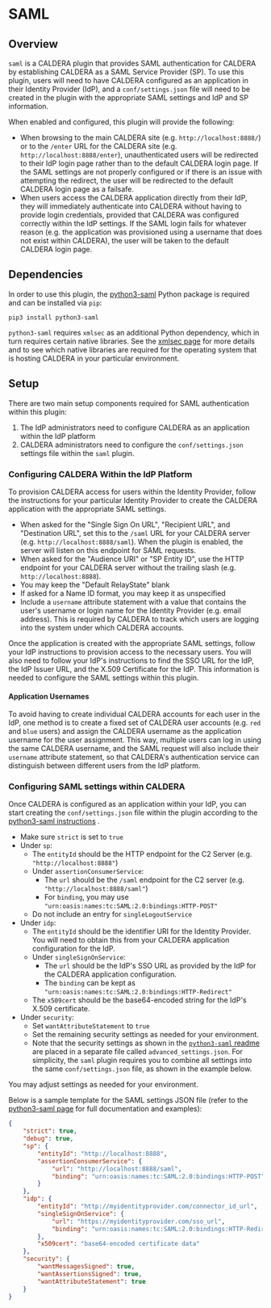 # SAML

## Overview
`saml` is a CALDERA plugin that provides SAML authentication for CALDERA by establishing CALDERA as
a SAML Service Provider (SP). To use this plugin, users will need to have CALDERA configured as an application
in their Identity Provider (IdP), and a `conf/settings.json` file will need to be created in the plugin 
with the appropriate SAML settings and IdP and SP information.

When enabled and configured, this plugin will provide the following:
- When browsing to the main CALDERA site (e.g. `http://localhost:8888/`) or to the `/enter` URL for the CALDERA site
(e.g. `http://localhost:8888/enter`), unauthenticated users will
be redirected to their IdP login page rather than to the default CALDERA login page. If the SAML
settings are not properly configured or if there is an issue with attempting the redirect, the user will
be redirected to the default CALDERA login page as a failsafe.
- When users access the CALDERA application directly from their IdP, they will immediately authenticate
into CALDERA without having to provide login credentials, provided that CALDERA was configured correctly
within the IdP settings. If the SAML login fails for whatever reason (e.g. the application was provisioned
using a username that does not exist within CALDERA), the user will be taken to the default CALDERA login page.

## Dependencies
In order to use this plugin, the [python3-saml](https://github.com/onelogin/python3-saml) Python package is 
required and can be installed via `pip`:
```
pip3 install python3-saml
```

`python3-saml` requires `xmlsec` as an additional Python dependency, which 
in turn requires certain native libraries. See the [xmlsec page](https://pypi.org/project/xmlsec/) for more
details and to see which native libraries are required for the operating system that is hosting CALDERA in your
particular environment.

## Setup
There are two main setup components required for SAML authentication within this plugin:
1. The IdP administrators need to configure CALDERA as an application within the IdP platform
1. CALDERA administrators need to configure the `conf/settings.json` settings file within the `saml` plugin.

### Configuring CALDERA Within the IdP Platform
To provision CALDERA access for users within the Identity Provider, follow the instructions for your particular
Identity Provider to create the CALDERA application with the appropriate SAML settings. 

- When asked for the "Single Sign On URL", "Recipient URL", and "Destination URL", set this to
the `/saml` URL for your CALDERA server (e.g. `http://localhost:8888/saml`). When the plugin is enabled, the server will listen on this endpoint for SAML requests.
- When asked for the "Audience URI" or "SP Entity ID", use the HTTP endpoint for your CALDERA server without the trailing slash (e.g. `http://localhost:8888`). 
- You may keep the "Default RelayState" blank
- If asked for a Name ID format, you may keep it as unspecified
- Include a `username` attribute statement with a value that contains
the user's username or login name for the Identity Provider (e.g. email address). 
This is required by CALDERA to track which users are logging into the system under which
CALDERA accounts.

Once the application is created with the appropriate SAML settings, follow your IdP instructions to provision 
access to the necessary users. You will also need to follow your IdP's instructions to find
the SSO URL for the IdP, the IdP Issuer URL, and the X.509 Certificate for the IdP.
This information is needed to configure the SAML settings within this plugin.

#### Application Usernames
To avoid having to create individual CALDERA accounts for each user in the IdP, one method is to create a fixed
set of CALDERA user accounts (e.g. `red` and `blue` users) and assign the CALDERA username as the
application username for the user assignment. This way, multiple users can log in using the same
CALDERA username, and the SAML request will also include their `username` attribute statement, so that
CALDERA's authentication service can distinguish between different users from the IdP platform.

### Configuring SAML settings within CALDERA
Once CALDERA is configured as an application within your IdP, you can start creating the `conf/settings.json`
file within the plugin according to the [python3-saml instructions](https://github.com/onelogin/python3-saml#settings)
.
- Make sure `strict` is set to `true`
- Under `sp`:
    - The `entityId` should be the HTTP endpoint for the C2 Server (e.g. `"http://localhost:8888"`)
    - Under `assertionConsumerService`:
        - The `url` should be the `/saml` endpoint for the C2 server (e.g. `"http://localhost:8888/saml"`)
        - For `binding`, you may use `"urn:oasis:names:tc:SAML:2.0:bindings:HTTP-POST"`
    - Do not include an entry for `singleLogoutService`
- Under `idp`:
    - The `entityId` should be the identifier URI for the Identity Provider. You will need to obtain this from
    your CALDERA application configuration for the IdP.
    - Under `singleSignOnService`:
        - The `url` should be the IdP's SSO URL as provided by the IdP for the
        CALDERA application configuration.
        - The `binding` can be kept as `"urn:oasis:names:tc:SAML:2.0:bindings:HTTP-Redirect"`
    - The `x509cert` should be the base64-encoded string for the IdP's X.509 certificate.
- Under `security`:
    - Set `wantAttributeStatement` to `true`
    - Set the remaining security settings as needed for your environment. 
    - Note that the security settings as shown in the 
    [`python3-saml` readme](https://github.com/onelogin/python3-saml/#settings) are placed in a separate
    file called `advanced_settings.json`. For simplicity, the `saml` plugin requires you to combine all settings
    into the same `conf/settings.json` file, as shown in the example below.
    
You may adjust settings as needed for your environment.
  
Below is a sample template for the SAML settings JSON file
(refer to the [python3-saml page](https://github.com/onelogin/python3-saml/) for full documentation and examples):
```json
{
    "strict": true,
    "debug": true,
    "sp": {
        "entityId": "http://localhost:8888",
        "assertionConsumerService": {
            "url": "http://localhost:8888/saml",
            "binding": "urn:oasis:names:tc:SAML:2.0:bindings:HTTP-POST"
        }
    },
    "idp": {
        "entityId": "http://myidentityprovider.com/connector_id_url",
        "singleSignOnService": {
            "url": "https://myidentityprovider.com/sso_url",
            "binding": "urn:oasis:names:tc:SAML:2.0:bindings:HTTP-Redirect"
        },
        "x509cert": "base64-encoded certificate data"
    },
    "security": {
        "wantMessagesSigned": true,
        "wantAssertionsSigned": true,
        "wantAttributeStatement": true
    }
}
```